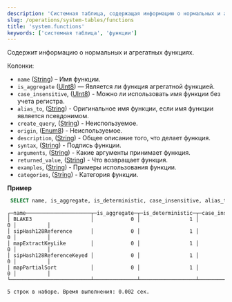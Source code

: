 ```yaml
---
description: 'Системная таблица, содержащая информацию о нормальных и агрегатных функциях.'
slug: /operations/system-tables/functions
title: 'system.functions'
keywords: ['системная таблица', 'функции']
---
```


Содержит информацию о нормальных и агрегатных функциях.

Колонки:

- `name` ([String](../../sql-reference/data-types/string.md)) – Имя функции.
- `is_aggregate` ([UInt8](../../sql-reference/data-types/int-uint.md)) — Является ли функция агрегатной функцией.
- `case_insensitive`, ([UInt8](../../sql-reference/data-types/int-uint.md)) - Можно ли использовать имя функции без учета регистра.
- `alias_to`, ([String](../../sql-reference/data-types/string.md)) - Оригинальное имя функции, если имя функции является псевдонимом.
- `create_query`, ([String](../../sql-reference/data-types/enum.md)) - Неиспользуемое.
- `origin`, ([Enum8](../../sql-reference/data-types/string.md)) - Неиспользуемое.
- `description`, ([String](../../sql-reference/data-types/string.md)) - Общее описание того, что делает функция.
- `syntax`, ([String](../../sql-reference/data-types/string.md)) - Подпись функции.
- `arguments`, ([String](../../sql-reference/data-types/string.md)) - Какие аргументы принимает функция.
- `returned_value`, ([String](../../sql-reference/data-types/string.md)) - Что возвращает функция.
- `examples`, ([String](../../sql-reference/data-types/string.md)) - Примеры использования функции.
- `categories`, ([String](../../sql-reference/data-types/string.md)) - Категория функции.

**Пример**

```sql
 SELECT name, is_aggregate, is_deterministic, case_insensitive, alias_to FROM system.functions LIMIT 5;
```

```text
┌─name─────────────────────┬─is_aggregate─┬─is_deterministic─┬─case_insensitive─┬─alias_to─┐
│ BLAKE3                   │            0 │                1 │                0 │          │
│ sipHash128Reference      │            0 │                1 │                0 │          │
│ mapExtractKeyLike        │            0 │                1 │                0 │          │
│ sipHash128ReferenceKeyed │            0 │                1 │                0 │          │
│ mapPartialSort           │            0 │                1 │                0 │          │
└──────────────────────────┴──────────────┴──────────────────┴──────────────────┴──────────┘

5 строк в наборе. Время выполнения: 0.002 сек.
```
